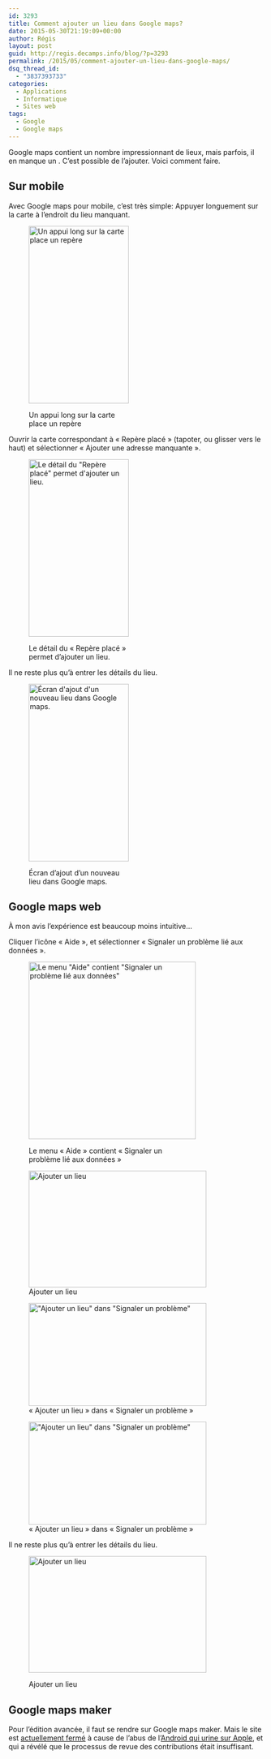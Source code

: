 ```yaml
---
id: 3293
title: Comment ajouter un lieu dans Google maps?
date: 2015-05-30T21:19:09+00:00
author: Régis
layout: post
guid: http://regis.decamps.info/blog/?p=3293
permalink: /2015/05/comment-ajouter-un-lieu-dans-google-maps/
dsq_thread_id:
  - "3837393733"
categories:
  - Applications
  - Informatique
  - Sites web
tags:
  - Google
  - Google maps
---
```

Google maps contient un nombre impressionnant de lieux, mais parfois, il en manque un . C’est possible de l’ajouter. Voici comment faire.

<!--more-->

## Sur mobile

Avec Google maps pour mobile, c’est très simple: Appuyer longuement sur la carte à l’endroit du lieu manquant.<figure id="attachment_3294" style="width: 197px" class="wp-caption alignnone">

[<img src="http://regis.decamps.info/blog/wp-content/uploads/2015/05/device-2015-05-30-204921-197x350.png" alt="Un appui long sur la carte place un repère" width="197" height="350" class="size-medium wp-image-3294" srcset="http://regis.decamps.info/blog/wp-content/uploads/2015/05/device-2015-05-30-204921-197x350.png 197w, http://regis.decamps.info/blog/wp-content/uploads/2015/05/device-2015-05-30-204921-576x1024.png 576w, http://regis.decamps.info/blog/wp-content/uploads/2015/05/device-2015-05-30-204921.png 1080w" sizes="(max-width: 197px) 100vw, 197px" />](http://regis.decamps.info/blog/wp-content/uploads/2015/05/device-2015-05-30-204921.png)<figcaption class="wp-caption-text">Un appui long sur la carte place un repère</figcaption></figure> 

Ouvrir la carte correspondant à « Repère placé » (tapoter, ou glisser vers le haut) et sélectionner « Ajouter une adresse manquante ».<figure id="attachment_3295" style="width: 197px" class="wp-caption alignnone">

[<img src="http://regis.decamps.info/blog/wp-content/uploads/2015/05/device-2015-05-30-205149-197x350.png" alt="Le détail du &quot;Repère placé&quot; permet d&#039;ajouter un lieu." width="197" height="350" class="size-medium wp-image-3295" srcset="http://regis.decamps.info/blog/wp-content/uploads/2015/05/device-2015-05-30-205149-197x350.png 197w, http://regis.decamps.info/blog/wp-content/uploads/2015/05/device-2015-05-30-205149-576x1024.png 576w, http://regis.decamps.info/blog/wp-content/uploads/2015/05/device-2015-05-30-205149.png 1080w" sizes="(max-width: 197px) 100vw, 197px" />](http://regis.decamps.info/blog/wp-content/uploads/2015/05/device-2015-05-30-205149.png)<figcaption class="wp-caption-text">Le détail du « Repère placé » permet d’ajouter un lieu.</figcaption></figure> 

Il ne reste plus qu’à entrer les détails du lieu.<figure id="attachment_3296" style="width: 197px" class="wp-caption alignnone">

[<img src="http://regis.decamps.info/blog/wp-content/uploads/2015/05/device-2015-05-30-205202-197x350.png" alt="Écran d&#039;ajout d&#039;un nouveau lieu dans Google maps." width="197" height="350" class="size-medium wp-image-3296" srcset="http://regis.decamps.info/blog/wp-content/uploads/2015/05/device-2015-05-30-205202-197x350.png 197w, http://regis.decamps.info/blog/wp-content/uploads/2015/05/device-2015-05-30-205202-576x1024.png 576w, http://regis.decamps.info/blog/wp-content/uploads/2015/05/device-2015-05-30-205202.png 1080w" sizes="(max-width: 197px) 100vw, 197px" />](http://regis.decamps.info/blog/wp-content/uploads/2015/05/device-2015-05-30-205202.png)<figcaption class="wp-caption-text">Écran d’ajout d’un nouveau lieu dans Google maps.</figcaption></figure> 

## Google maps web

À mon avis l’expérience est beaucoup moins intuitive…

Cliquer l’icône « Aide », et sélectionner « Signaler un problème lié aux données ».<figure id="attachment_3297" style="width: 329px" class="wp-caption alignnone">

[<img src="http://regis.decamps.info/blog/wp-content/uploads/2015/05/Screen-Shot-2015-05-30-at-21.15.49-329x350.png" alt="Le menu &quot;Aide&quot; contient &quot;Signaler un problème lié aux données&quot;" width="329" height="350" class="size-medium wp-image-3297" srcset="http://regis.decamps.info/blog/wp-content/uploads/2015/05/Screen-Shot-2015-05-30-at-21.15.49-329x350.png 329w, http://regis.decamps.info/blog/wp-content/uploads/2015/05/Screen-Shot-2015-05-30-at-21.15.49.png 416w" sizes="(max-width: 329px) 100vw, 329px" />](http://regis.decamps.info/blog/wp-content/uploads/2015/05/Screen-Shot-2015-05-30-at-21.15.49.png)<figcaption class="wp-caption-text">Le menu « Aide » contient « Signaler un problème lié aux données »</figcaption></figure> <figure id="attachment_3298" style="width: 350px" class="wp-caption alignnone">[<img src="http://regis.decamps.info/blog/wp-content/uploads/2015/05/Screen-Shot-2015-05-30-at-21.16.09-350x230.png" alt="Ajouter un lieu" width="350" height="230" class="size-medium wp-image-3298" srcset="http://regis.decamps.info/blog/wp-content/uploads/2015/05/Screen-Shot-2015-05-30-at-21.16.09-350x230.png 350w, http://regis.decamps.info/blog/wp-content/uploads/2015/05/Screen-Shot-2015-05-30-at-21.16.09.png 670w" sizes="(max-width: 350px) 100vw, 350px" />](http://regis.decamps.info/blog/wp-content/uploads/2015/05/Screen-Shot-2015-05-30-at-21.16.09.png)<figcaption class="wp-caption-text">Ajouter un lieu</figcaption></figure> <figure id="attachment_3299" style="width: 350px" class="wp-caption alignnone">[<img src="http://regis.decamps.info/blog/wp-content/uploads/2015/05/Screen-Shot-2015-05-30-at-21.16.00-350x203.png" alt="&quot;Ajouter un lieu&quot; dans &quot;Signaler un problème&quot;" width="350" height="203" class="size-medium wp-image-3299" srcset="http://regis.decamps.info/blog/wp-content/uploads/2015/05/Screen-Shot-2015-05-30-at-21.16.00-350x203.png 350w, http://regis.decamps.info/blog/wp-content/uploads/2015/05/Screen-Shot-2015-05-30-at-21.16.00.png 452w" sizes="(max-width: 350px) 100vw, 350px" />](http://regis.decamps.info/blog/wp-content/uploads/2015/05/Screen-Shot-2015-05-30-at-21.16.00.png)<figcaption class="wp-caption-text">« Ajouter un lieu » dans « Signaler un problème »</figcaption></figure> <figure id="attachment_3299" style="width: 350px" class="wp-caption alignnone">[<img src="http://regis.decamps.info/blog/wp-content/uploads/2015/05/Screen-Shot-2015-05-30-at-21.16.00-350x203.png" alt="&quot;Ajouter un lieu&quot; dans &quot;Signaler un problème&quot;" width="350" height="203" class="size-medium wp-image-3299" srcset="http://regis.decamps.info/blog/wp-content/uploads/2015/05/Screen-Shot-2015-05-30-at-21.16.00-350x203.png 350w, http://regis.decamps.info/blog/wp-content/uploads/2015/05/Screen-Shot-2015-05-30-at-21.16.00.png 452w" sizes="(max-width: 350px) 100vw, 350px" />](http://regis.decamps.info/blog/wp-content/uploads/2015/05/Screen-Shot-2015-05-30-at-21.16.00.png)<figcaption class="wp-caption-text">« Ajouter un lieu » dans « Signaler un problème »</figcaption></figure> 

Il ne reste plus qu’à entrer les détails du lieu.<figure id="attachment_3298" style="width: 350px" class="wp-caption alignnone">

[<img src="http://regis.decamps.info/blog/wp-content/uploads/2015/05/Screen-Shot-2015-05-30-at-21.16.09-350x230.png" alt="Ajouter un lieu" width="350" height="230" class="size-medium wp-image-3298" srcset="http://regis.decamps.info/blog/wp-content/uploads/2015/05/Screen-Shot-2015-05-30-at-21.16.09-350x230.png 350w, http://regis.decamps.info/blog/wp-content/uploads/2015/05/Screen-Shot-2015-05-30-at-21.16.09.png 670w" sizes="(max-width: 350px) 100vw, 350px" />](http://regis.decamps.info/blog/wp-content/uploads/2015/05/Screen-Shot-2015-05-30-at-21.16.09.png)<figcaption class="wp-caption-text">Ajouter un lieu</figcaption></figure> 

## Google maps maker

Pour l’édition avancée, il faut se rendre sur Google maps maker. Mais le site est [actuellement fermé](https://productforums.google.com/forum/#!category-topic/map-maker/news-and-announcements/lb1TbRj-NeY) à cause de l’abus de l’[Android qui urine sur Apple](http://www.francetvinfo.fr/internet/sur-google-maps-le-robot-d-android-urine-sur-la-pomme-d-apple_885949.html), et qui a révélé que le processus de revue des contributions était insuffisant.
